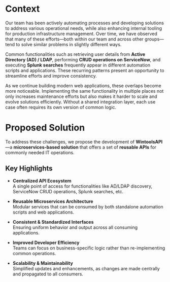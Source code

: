 # Context

Our team has been actively automating processes and developing solutions to address various operational needs, while also enhancing internal tooling for production infrastructure management. Over time, we have observed that many of these efforts—both within our team and across other groups—tend to solve similar problems in slightly different ways.

Common functionalities such as retrieving user details from **Active Directory (AD) / LDAP**, performing **CRUD operations on ServiceNow**, and executing **Splunk searches** frequently appear in different automation scripts and applications. These recurring patterns present an opportunity to streamline efforts and improve consistency.

As we continue building modern web applications, these overlaps become more noticeable. Implementing the same functionality in multiple places not only increases maintenance efforts but also makes it harder to scale and evolve solutions efficiently. Without a shared integration layer, each use case often requires its own version of common logic.

# Proposed Solution

To address these challenges, we propose the development of **WintoolsAPI**—a **microservices-based solution** that offers a set of **reusable APIs** for commonly needed IT operations.

## Key Highlights

- **Centralized API Ecosystem**  
  A single point of access for functionalities like AD/LDAP discovery, ServiceNow CRUD operations, Splunk searches, etc.

- **Reusable Microservices Architecture**  
  Modular services that can be consumed by both standalone automation scripts and web applications.

- **Consistent & Standardized Interfaces**  
  Ensuring uniform behavior and output across all consuming applications.

- **Improved Developer Efficiency**  
  Teams can focus on business-specific logic rather than re-implementing common operations.

- **Scalability & Maintainability**  
  Simplified updates and enhancements, as changes are made centrally and propagated to all consumers.
